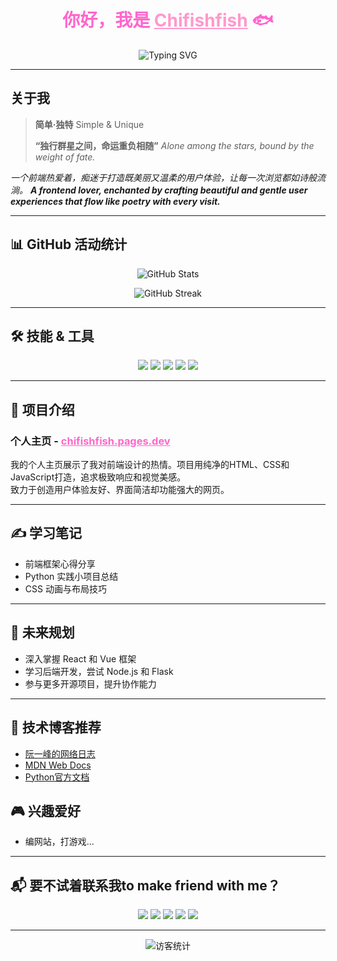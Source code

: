 <h1 align="center" style="color:#ff66cc;">你好，我是 <a href="https://github.com/Chifishfish" style="color:#ff99cc;">Chifishfish</a> 🐟</h1>

<p align="center">
  <img src="https://readme-typing-svg.herokuapp.com?font=Fira+Code&size=28&duration=4000&pause=1000&color=ff66cc&center=true&vCenter=true&width=600&lines=欢迎来到我的GitHub!;专注JavaScript,Python;CSS,HTML;创造简单,独特的代码世界!✨" alt="Typing SVG" />
</p>

---
## 关于我

> **简单·独特**
> Simple & Unique
> 
>**“独行群星之间，命运重负相随”**
> *Alone among the stars, bound by the weight of fate.*

*一个前端热爱着，痴迷于打造既美丽又温柔的用户体验，让每一次浏览都如诗般流淌。*
***A frontend lover, enchanted by crafting beautiful and gentle user experiences that flow like poetry with every visit.***

  

---

## 📊 GitHub 活动统计

<p align="center">
  <img src="https://github-readme-stats.vercel.app/api?username=Chifishfish&show_icons=true&theme=dark&text_color=ff66cc&icon_color=ff66cc&bg_color=151515" alt="GitHub Stats" />
</p>

<p align="center">
  <img src="https://github-readme-streak-stats.herokuapp.com/?user=Chifishfish&theme=dark&fire=ff66cc" alt="GitHub Streak" />
</p>

---

## 🛠 技能 & 工具

<p align="center">
  <img src="https://img.shields.io/badge/JavaScript-F7DF1E?style=for-the-badge&logo=javascript&logoColor=black" />
  <img src="https://img.shields.io/badge/HTML5-E34F26?style=for-the-badge&logo=html5&logoColor=white" />
  <img src="https://img.shields.io/badge/CSS3-1572B6?style=for-the-badge&logo=css3&logoColor=white" />
  <img src="https://img.shields.io/badge/Python-3776AB?style=for-the-badge&logo=python&logoColor=white" />
  <img src="https://img.shields.io/badge/GitHub-181717?style=for-the-badge&logo=github&logoColor=white" />
</p>

---

## 🚀 项目介绍

### 个人主页 - <a href="https://chifishfish.pages.dev" style="color:#ff66cc;">chifishfish.pages.dev</a>  
我的个人主页展示了我对前端设计的热情。项目用纯净的HTML、CSS和JavaScript打造，追求极致响应和视觉美感。  
致力于创造用户体验友好、界面简洁却功能强大的网页。

---


## ✍️ 学习笔记

- 前端框架心得分享  
- Python 实践小项目总结  
- CSS 动画与布局技巧  

---

## 🌱 未来规划

- 深入掌握 React 和 Vue 框架  
- 学习后端开发，尝试 Node.js 和 Flask  
- 参与更多开源项目，提升协作能力  

---

## 📝 技术博客推荐

- [阮一峰的网络日志](http://www.ruanyifeng.com/blog/)  
- [MDN Web Docs](https://developer.mozilla.org/zh-CN/)  
- [Python官方文档](https://docs.python.org/zh-cn/3/)  


## 🎮 兴趣爱好
  
- 编网站，打游戏...

---

## 📬 要不试着联系我to make friend with me？

<p align="center">
  <a href="https://github.com/Chifishfish" title="GitHub"><img src="https://img.shields.io/badge/GitHub-%23181717.svg?style=for-the-badge&logo=github&logoColor=white" /></a>
  <a href="https://x.com/Chifishfish" title="X (Twitter)"><img src="https://img.shields.io/badge/X-1DA1F2?style=for-the-badge&logo=twitter&logoColor=white" /></a>
  <a href="https://space.bilibili.com/2082376196" title="哔哩哔哩"><img src="https://img.shields.io/badge/Bilibili-00A1D6?style=for-the-badge&logo=bilibili&logoColor=white" /></a>
  <a href="https://discord.gg/" title="Discord (用户名: chifishfish)"><img src="https://img.shields.io/badge/Discord-5865F2?style=for-the-badge&logo=discord&logoColor=white" /></a>
  <a href="mailto:lycanl@outlook.com" title="邮箱"><img src="https://img.shields.io/badge/邮箱-D14836?style=for-the-badge&logo=gmail&logoColor=white" /></a>
</p>

---

<p align="center">
  <img src="https://visitor-badge.laobi.icu/badge?page_id=Chifishfish.Chifishfish" alt="访客统计" />
</p>
